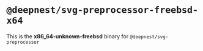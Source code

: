 # `@deepnest/svg-preprocessor-freebsd-x64`

This is the **x86_64-unknown-freebsd** binary for `@deepnest/svg-preprocessor`
